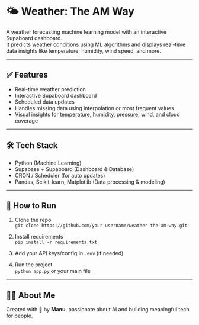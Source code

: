  # 🌤️ Weather: The AM Way

A weather forecasting machine learning model with an interactive Supaboard dashboard.  
It predicts weather conditions using ML algorithms and displays real-time data insights like temperature, humidity, wind speed, and more.

---

## ✅ Features

- Real-time weather prediction
- Interactive Supaboard dashboard
- Scheduled data updates
- Handles missing data using interpolation or most frequent values
- Visual insights for temperature, humidity, pressure, wind, and cloud coverage

---

## 🛠️ Tech Stack

- Python (Machine Learning)
- Supabase + Supaboard (Dashboard & Database)
- CRON / Scheduler (for auto updates)
- Pandas, Scikit-learn, Matplotlib (Data processing & modeling)

---

## 🚀 How to Run

1. Clone the repo  
   `git clone https://github.com/your-username/weather-the-am-way.git`

2. Install requirements  
   `pip install -r requirements.txt`

3. Add your API keys/config in `.env` (if needed)

4. Run the project  
   `python app.py` or your main file

---

## 🙋‍♀️ About Me

Created with 💙 by **Manu**, passionate about AI and building meaningful tech for people.

